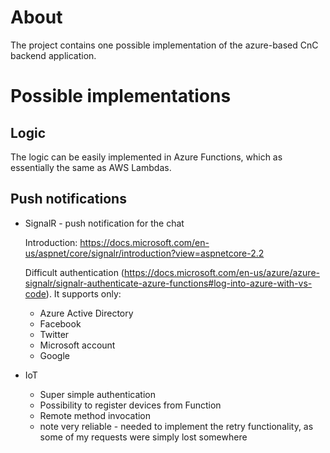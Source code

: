 # About

The project contains one possible implementation of the azure-based CnC backend application.

# Possible implementations

## Logic

The logic can be easily implemented in Azure Functions, which as essentially the same as AWS Lambdas.

## Push notifications

* SignalR - push notification for the chat
  
  Introduction: https://docs.microsoft.com/en-us/aspnet/core/signalr/introduction?view=aspnetcore-2.2
  
  Difficult authentication (https://docs.microsoft.com/en-us/azure/azure-signalr/signalr-authenticate-azure-functions#log-into-azure-with-vs-code).
  It supports only:
  
  * Azure Active Directory
  * Facebook
  * Twitter
  * Microsoft account
  * Google
  
* IoT 
  * Super simple authentication
  * Possibility to register devices from Function
  * Remote method invocation
  * note very reliable - needed to implement the retry functionality, as some of my requests were simply lost somewhere